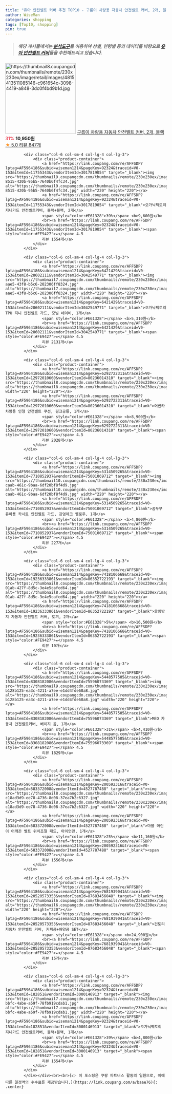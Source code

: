 ```yaml
---
title: "유아 안전벨트 커버 추천 TOP10 - 구름이 차량용 자동차 안전벨트 커버, 2개, 블랙"
author: WiseMan
categories: shopping
tags: [Top10, shopping]
pin: true
---
```


> ##### 해당 게시물에서는 [**분석도구**](https://itemscout.io/)를 이용하여 **성별**, **연령별** 등의 데이터를 바탕으로 [**유아 안전벨트 커버**](https://link.coupang.com/a/baae76)들을 추천해드리고 있습니다.
<div class="container"><div class="row">
            <div class="col-6 col-sm-4 col-lg-4 col-lg-3">
                <div class="product-container">
                    <a href="https://link.coupang.com/re/AFFSDP?lptag=AF5964186&subid=wiseman1214&pageKey=6531948868&traceid=V0-153&itemId=14511158948&vendorItemId=81754083883" target="_blank"><img src="https://thumbnail8.coupangcdn.com/thumbnails/remote/230x230ex/image/retail/images/4815413511085146-c961654c-3098-4419-a848-3dc0f4bd9b1d.jpg" alt="https://thumbnail8.coupangcdn.com/thumbnails/remote/230x230ex/image/retail/images/4815413511085146-c961654c-3098-4419-a848-3dc0f4bd9b1d.jpg" width="220" height="220"></a>
                    <a href="https://link.coupang.com/re/AFFSDP?lptag=AF5964186&subid=wiseman1214&pageKey=6531948868&traceid=V0-153&itemId=14511158948&vendorItemId=81754083883" target="_blank">구름이 차량용 자동차 안전벨트 커버, 2개, 블랙</a>
                    <span style="color:#E61328">31%</span> <b>10,950원</b>
                    <br><a href="https://link.coupang.com/re/AFFSDP?lptag=AF5964186&subid=wiseman1214&pageKey=6531948868&traceid=V0-153&itemId=14511158948&vendorItemId=81754083883" target="_blank"><span style="color:#FE9427">★</span> 5.0
                    리뷰 847개</a>
                </div>
            </div>
            
            <div class="col-6 col-sm-4 col-lg-4 col-lg-3">
                <div class="product-container">
                    <a href="https://link.coupang.com/re/AFFSDP?lptag=AF5964186&subid=wiseman1214&pageKey=92324&traceid=V0-153&itemId=11755343&vendorItemId=3017819054" target="_blank"><img src="https://thumbnail9.coupangcdn.com/thumbnails/remote/230x230ex/image/product/image/vendoritem/2016/04/06/3017819054/28d477c2-8515-420b-95b5-7640b6f4fc34.jpg" alt="https://thumbnail9.coupangcdn.com/thumbnails/remote/230x230ex/image/product/image/vendoritem/2016/04/06/3017819054/28d477c2-8515-420b-95b5-7640b6f4fc34.jpg" width="220" height="220"></a>
                    <a href="https://link.coupang.com/re/AFFSDP?lptag=AF5964186&subid=wiseman1214&pageKey=92324&traceid=V0-153&itemId=11755343&vendorItemId=3017819054" target="_blank">오가닉팩토리 지니가드 안전벨트커버, 블랙+블랙, 2개</a>
                    <span style="color:#E61328">39%</span> <b>9,600원</b>
                    <br><a href="https://link.coupang.com/re/AFFSDP?lptag=AF5964186&subid=wiseman1214&pageKey=92324&traceid=V0-153&itemId=11755343&vendorItemId=3017819054" target="_blank"><span style="color:#FE9427">★</span> 4.5
                    리뷰 1554개</a>
                </div>
            </div>
            
            <div class="col-6 col-sm-4 col-lg-4 col-lg-3">
                <div class="product-container">
                    <a href="https://link.coupang.com/re/AFFSDP?lptag=AF5964186&subid=wiseman1214&pageKey=6421429&traceid=V0-153&itemId=28602111&vendorItemId=3042549771" target="_blank"><img src="https://thumbnail7.coupangcdn.com/thumbnails/remote/230x230ex/image/product/image/vendoritem/2016/12/30/3042549771/f92c6aa5-aae5-43f8-b5c6-202306ff8324.jpg" alt="https://thumbnail7.coupangcdn.com/thumbnails/remote/230x230ex/image/product/image/vendoritem/2016/12/30/3042549771/f92c6aa5-aae5-43f8-b5c6-202306ff8324.jpg" width="220" height="220"></a>
                    <a href="https://link.coupang.com/re/AFFSDP?lptag=AF5964186&subid=wiseman1214&pageKey=6421429&traceid=V0-153&itemId=28602111&vendorItemId=3042549771" target="_blank">오가닉팩토리 TPU 지니 안전벨트 가드, 모빌 네이비, 1개</a>
                    <span style="color:#E61328"></span> <b>5,310원</b>
                    <br><a href="https://link.coupang.com/re/AFFSDP?lptag=AF5964186&subid=wiseman1214&pageKey=6421429&traceid=V0-153&itemId=28602111&vendorItemId=3042549771" target="_blank"><span style="color:#FE9427">★</span> 4.5
                    리뷰 2131개</a>
                </div>
            </div>
            
            <div class="col-6 col-sm-4 col-lg-4 col-lg-3">
                <div class="product-container">
                    <a href="https://link.coupang.com/re/AFFSDP?lptag=AF5964186&subid=wiseman1214&pageKey=6292722311&traceid=V0-153&itemId=12972010660&vendorItemId=80236014310" target="_blank"><img src="https://thumbnail8.coupangcdn.com/thumbnails/remote/230x230ex/image/rs_quotation_api/7wajyyo1/14de1953273442d3a863a767c4628ef1.jpg" alt="https://thumbnail8.coupangcdn.com/thumbnails/remote/230x230ex/image/rs_quotation_api/7wajyyo1/14de1953273442d3a863a767c4628ef1.jpg" width="220" height="220"></a>
                    <a href="https://link.coupang.com/re/AFFSDP?lptag=AF5964186&subid=wiseman1214&pageKey=6292722311&traceid=V0-153&itemId=12972010660&vendorItemId=80236014310" target="_blank">어반카 차량용 인형 안전벨트 쿠션, 핑크공룡, 1개</a>
                    <span style="color:#E61328"></span> <b>8,900원</b>
                    <br><a href="https://link.coupang.com/re/AFFSDP?lptag=AF5964186&subid=wiseman1214&pageKey=6292722311&traceid=V0-153&itemId=12972010660&vendorItemId=80236014310" target="_blank"><span style="color:#FE9427">★</span> 4.5
                    리뷰 2028개</a>
                </div>
            </div>
            
            <div class="col-6 col-sm-4 col-lg-4 col-lg-3">
                <div class="product-container">
                    <a href="https://link.coupang.com/re/AFFSDP?lptag=AF5964186&subid=wiseman1214&pageKey=5314509265&traceid=V0-153&itemId=7710852937&vendorItemId=75001069712" target="_blank"><img src="https://thumbnail10.coupangcdn.com/thumbnails/remote/230x230ex/image/retail/images/2021/04/08/16/5/fe75e69a-caab-461c-9baa-6df20bf8f4d9.jpg" alt="https://thumbnail10.coupangcdn.com/thumbnails/remote/230x230ex/image/retail/images/2021/04/08/16/5/fe75e69a-caab-461c-9baa-6df20bf8f4d9.jpg" width="220" height="220"></a>
                    <a href="https://link.coupang.com/re/AFFSDP?lptag=AF5964186&subid=wiseman1214&pageKey=5314509265&traceid=V0-153&itemId=7710852937&vendorItemId=75001069712" target="_blank">꿈두부 유아용 카시트 안전벨트 가드, 깅엄체크 옐로우, 1개</a>
                    <span style="color:#E61328"></span> <b>4,800원</b>
                    <br><a href="https://link.coupang.com/re/AFFSDP?lptag=AF5964186&subid=wiseman1214&pageKey=5314509265&traceid=V0-153&itemId=7710852937&vendorItemId=75001069712" target="_blank"><span style="color:#FE9427">★</span> 4.5
                    리뷰 227개</a>
                </div>
            </div>
            
            <div class="col-6 col-sm-4 col-lg-4 col-lg-3">
                <div class="product-container">
                    <a href="https://link.coupang.com/re/AFFSDP?lptag=AF5964186&subid=wiseman1214&pageKey=7418106668&traceid=V0-153&itemId=19236333861&vendorItemId=86352722193" target="_blank"><img src="https://thumbnail8.coupangcdn.com/thumbnails/remote/230x230ex/image/retail/images/2023/06/22/16/9/7994dbcb-01ab-427f-8d5c-3e4e5cafcd64.jpg" alt="https://thumbnail8.coupangcdn.com/thumbnails/remote/230x230ex/image/retail/images/2023/06/22/16/9/7994dbcb-01ab-427f-8d5c-3e4e5cafcd64.jpg" width="220" height="220"></a>
                    <a href="https://link.coupang.com/re/AFFSDP?lptag=AF5964186&subid=wiseman1214&pageKey=7418106668&traceid=V0-153&itemId=19236333861&vendorItemId=86352722193" target="_blank">쓸림방지 자동차 안전벨트 커버, 토끼, 2개</a>
                    <span style="color:#E61328">5%</span> <b>16,500원</b>
                    <br><a href="https://link.coupang.com/re/AFFSDP?lptag=AF5964186&subid=wiseman1214&pageKey=7418106668&traceid=V0-153&itemId=19236333861&vendorItemId=86352722193" target="_blank"><span style="color:#FE9427">★</span> 4.5
                    리뷰 10개</a>
                </div>
            </div>
            
            <div class="col-6 col-sm-4 col-lg-4 col-lg-3">
                <div class="product-container">
                    <a href="https://link.coupang.com/re/AFFSDP?lptag=AF5964186&subid=wiseman1214&pageKey=5448577505&traceid=V0-153&itemId=8308182086&vendorItemId=75596073369" target="_blank"><img src="https://thumbnail9.coupangcdn.com/thumbnails/remote/230x230ex/image/retail/images/135099504383857-b128b125-ea3c-4211-a7ee-e1dd4fde60a8.jpg" alt="https://thumbnail9.coupangcdn.com/thumbnails/remote/230x230ex/image/retail/images/135099504383857-b128b125-ea3c-4211-a7ee-e1dd4fde60a8.jpg" width="220" height="220"></a>
                    <a href="https://link.coupang.com/re/AFFSDP?lptag=AF5964186&subid=wiseman1214&pageKey=5448577505&traceid=V0-153&itemId=8308182086&vendorItemId=75596073369" target="_blank">MEO 자동차 안전벨트커버, 베이지 곰, 1개</a>
                    <span style="color:#E61328">31%</span> <b>4,410원</b>
                    <br><a href="https://link.coupang.com/re/AFFSDP?lptag=AF5964186&subid=wiseman1214&pageKey=5448577505&traceid=V0-153&itemId=8308182086&vendorItemId=75596073369" target="_blank"><span style="color:#FE9427">★</span> 4.5
                    리뷰 1829개</a>
                </div>
            </div>
            
            <div class="col-6 col-sm-4 col-lg-4 col-lg-3">
                <div class="product-container">
                    <a href="https://link.coupang.com/re/AFFSDP?lptag=AF5964186&subid=wiseman1214&pageKey=200592316&traceid=V0-153&itemId=583372008&vendorItemId=4527787488" target="_blank"><img src="https://thumbnail8.coupangcdn.com/thumbnails/remote/230x230ex/image/retail/images/7206371965602716-c18ad3d9-ee78-4736-8d08-37ea7b2c6327.jpg" alt="https://thumbnail8.coupangcdn.com/thumbnails/remote/230x230ex/image/retail/images/7206371965602716-c18ad3d9-ee78-4736-8d08-37ea7b2c6327.jpg" width="220" height="220"></a>
                    <a href="https://link.coupang.com/re/AFFSDP?lptag=AF5964186&subid=wiseman1214&pageKey=200592316&traceid=V0-153&itemId=583372008&vendorItemId=4527787488" target="_blank">마블 어린이 어깨끈 벨트 위치조절 패드, 아이언맨, 1개</a>
                    <span style="color:#E61328">25%</span> <b>11,160원</b>
                    <br><a href="https://link.coupang.com/re/AFFSDP?lptag=AF5964186&subid=wiseman1214&pageKey=200592316&traceid=V0-153&itemId=583372008&vendorItemId=4527787488" target="_blank"><span style="color:#FE9427">★</span> 4.5
                    리뷰 1556개</a>
                </div>
            </div>
            
            <div class="col-6 col-sm-4 col-lg-4 col-lg-3">
                <div class="product-container">
                    <a href="https://link.coupang.com/re/AFFSDP?lptag=AF5964186&subid=wiseman1214&pageKey=7681939041&traceid=V0-153&itemId=20520573353&vendorItemId=87683456048" target="_blank"><img src="https://thumbnail6.coupangcdn.com/thumbnails/remote/230x230ex/image/vendor_inventory/caee/9180d840d56a3aaaee0fa0ecf5936e83afefbbfeba7674b12d2118a3ace0.png" alt="https://thumbnail6.coupangcdn.com/thumbnails/remote/230x230ex/image/vendor_inventory/caee/9180d840d56a3aaaee0fa0ecf5936e83afefbbfeba7674b12d2118a3ace0.png" width="220" height="220"></a>
                    <a href="https://link.coupang.com/re/AFFSDP?lptag=AF5964186&subid=wiseman1214&pageKey=7681939041&traceid=V0-153&itemId=20520573353&vendorItemId=87683456048" target="_blank">건토리 자동차 안전벨트 커버, 커피곰+하양곰 SET</a>
                    <span style="color:#E61328"></span> <b>24,900원</b>
                    <br><a href="https://link.coupang.com/re/AFFSDP?lptag=AF5964186&subid=wiseman1214&pageKey=7681939041&traceid=V0-153&itemId=20520573353&vendorItemId=87683456048" target="_blank"><span style="color:#FE9427">★</span> 4.5
                    리뷰 15개</a>
                </div>
            </div>
            
            <div class="col-6 col-sm-4 col-lg-4 col-lg-3">
                <div class="product-container">
                    <a href="https://link.coupang.com/re/AFFSDP?lptag=AF5964186&subid=wiseman1214&pageKey=92324&traceid=V0-153&itemId=182851&vendorItemId=3000146913" target="_blank"><img src="https://thumbnail7.coupangcdn.com/thumbnails/remote/230x230ex/image/product/image/vendoritem/2019/04/24/3000146913/c0be2b72-bbfc-4abe-a59f-78fb919cdab1.jpg" alt="https://thumbnail7.coupangcdn.com/thumbnails/remote/230x230ex/image/product/image/vendoritem/2019/04/24/3000146913/c0be2b72-bbfc-4abe-a59f-78fb919cdab1.jpg" width="220" height="220"></a>
                    <a href="https://link.coupang.com/re/AFFSDP?lptag=AF5964186&subid=wiseman1214&pageKey=92324&traceid=V0-153&itemId=182851&vendorItemId=3000146913" target="_blank">오가닉팩토리 지니가드 안전벨트커버, 블랙+블랙, 1개</a>
                    <span style="color:#E61328">39%</span> <b>4,800원</b>
                    <br><a href="https://link.coupang.com/re/AFFSDP?lptag=AF5964186&subid=wiseman1214&pageKey=92324&traceid=V0-153&itemId=182851&vendorItemId=3000146913" target="_blank"><span style="color:#FE9427">★</span> 4.5
                    리뷰 1554개</a>
                </div>
            </div>
            </div></div><br><br>[👉 이 포스팅은 쿠팡 파트너스 활동의 일환으로, 이에 따른 일정액의 수수료를 제공받습니다.](https://link.coupang.com/a/baae76){: .center}